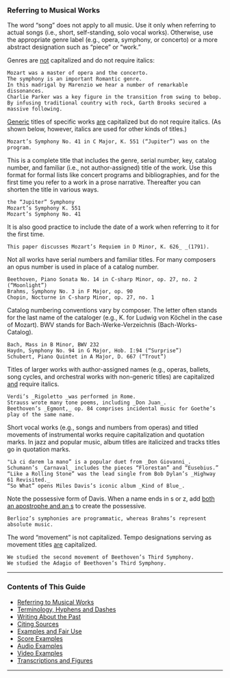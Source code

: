 ### Referring to Musical Works
The word “song” does not apply to all music. Use it only when referring to actual songs (i.e., short, self-standing, solo vocal works). Otherwise, use the appropriate genre label (e.g., opera, symphony, or concerto) or a more abstract designation such as “piece” or “work.”

Genres are <span style="text-decoration:underline;">not</span> capitalized and do not require italics:

	Mozart was a master of opera and the concerto.
	The symphony is an important Romantic genre.
	In this madrigal by Marenzio we hear a number of remarkable dissonances.
	Charlie Parker was a key figure in the transition from swing to bebop.
	By infusing traditional country with rock, Garth Brooks secured a massive following.  

<span style="text-decoration:underline;">Generic</span> titles of specific works <span style="text-decoration:underline;">are</span> capitalized but do not require italics. (As shown below, however, italics are used for other kinds of titles.)

    Mozart’s Symphony No. 41 in C Major, K. 551 (“Jupiter”) was on the program.

This is a complete title that includes the genre, serial number, key, catalog number, and familiar (i.e., not author-assigned) title of the work. Use this format for formal lists like concert programs and bibliographies, and for the first time you refer to a work in a prose narrative. Thereafter you can shorten the title in various ways. 

    the “Jupiter” Symphony
    Mozart’s Symphony K. 551
    Mozart’s Symphony No. 41  

It is also good practice to include the date of a work when referring to it for the first time. 
	
	This paper discusses Mozart’s Requiem in D Minor, K. 626_ _(1791).

Not all works have serial numbers and familiar titles. For many composers an opus number is used in place of a catalog number.

    Beethoven, Piano Sonata No. 14 in C-sharp Minor, op. 27, no. 2 (“Moonlight”)
    Brahms, Symphony No. 3 in F Major, op. 90
    Chopin, Nocturne in C-sharp Minor, op. 27, no. 1

Catalog numbering conventions vary by composer. The letter often stands for the last name of the cataloger (e.g., K. for Ludwig von Köchel in the case of Mozart). BWV stands for Bach-Werke-Verzeichnis (Bach-Works-Catalog).

    Bach, Mass in B Minor, BWV 232
    Haydn, Symphony No. 94 in G Major, Hob. I:94 (“Surprise”)
    Schubert, Piano Quintet in A Major, D. 667 (“Trout”)

Titles of larger works with author-assigned names (e.g., operas, ballets, song cycles, and orchestral works with non-generic titles) are capitalized <span style="text-decoration:underline;">and</span> require italics.

    Verdi’s _Rigoletto _was performed in Rome.
    Strauss wrote many tone poems, including _Don Juan_.
    Beethoven’s _Egmont,_ op. 84 comprises incidental music for Goethe’s play of the same name.

Short vocal works (e.g., songs and numbers from operas) and titled movements of instrumental works require capitalization and quotation marks. In jazz and popular music, album titles are italicized and tracks titles go in quotation marks.

	"Là ci darem la mano” is a popular duet from _Don Giovanni_.
	Schumann’s _Carnaval_ includes the pieces “Florestan” and “Eusebius.”
	“Like a Rolling Stone” was the lead single from Bob Dylan’s _Highway 61 Revisited._
	“So What” opens Miles Davis’s iconic album _Kind of Blue_.

Note the possessive form of Davis. When a name ends in s or z, add <span style="text-decoration:underline;">both an apostrophe and an s</span> to create the possessive.

	Berlioz’s symphonies are programmatic, whereas Brahms’s represent absolute music.

The word “movement” is not capitalized. Tempo designations serving as movement titles <span style="text-decoration:underline;">are</span> capitalized. 

	We studied the second movement of Beethoven’s Third Symphony.
	We studied the Adagio of Beethoven’s Third Symphony.
-----

### Contents of This Guide

- [Referring to Musical Works](sections/1_works.md)
- [Terminology, Hyphens and Dashes](sections/2_terms.md)
- [Writing About the Past](sections/3_past.md)
- [Citing Sources](sections/4_citing_sources.md)
- [Examples and Fair Use](sections/5_examples_intro.md)
- [Score Examples](sections/6_score_example.md)
- [Audio Examples](sections/7_audio_examples.md)
- [Video Examples](sections/8_video_example.md)
- [Transcriptions and Figures](sections/9_transcriptions_figures.md)

-----
